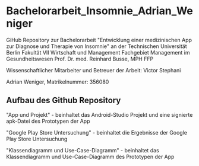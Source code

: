 # Bachelorarbeit_Insomnie_Adrian_Weniger

GiHub Repository zur Bachelorarbeit "Entwicklung einer medizinischen App zur Diagnose und Therapie von Insomnie"
an der Technischen Universität Berlin
Fakultät VII Wirtschaft und Management
Fachgebiet Management im Gesundheitswesen
Prof. Dr. med. Reinhard Busse, MPH FFP

Wissenschaftlicher Mitarbeiter und Betreuer der Arbeit: Victor Stephani

Adrian Weniger,
Matrikelnummer: 356080

## Aufbau des Github Repository

"App und Projekt" - beinhaltet das Android-Studio Projekt und eine signierte apk-Datei des Prototypen der App

"Google Play Store Untersuchung" - beinhaltet die Ergebnisse der Google Play Store Untersuchung

"Klassendiagramm und Use-Case-Diagramm" - beinhaltet das Klassendiagramm und Use-Case-Diagramm des Prototypen der App
